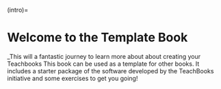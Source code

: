 (intro)=
# Welcome to the Template Book

_This will a fantastic journey to learn more about about creating your Teachbooks
This book can be used as a template for other books. It includes a starter package of the software developed by the TeachBooks initiative and some exercises to get you going!

